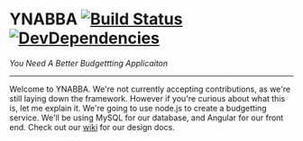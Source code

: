 # YNABBA [![Build Status](https://travis-ci.org/YUKV/YNABBA.svg?branch=master)](https://travis-ci.org/YUKV/YNABBA) [![DevDependencies](https://david-dm.org/YUKV/YNABBA.svg)](https://david-dm.org/YUKV/YNABBA)
_You Need A Better Budgettting Applicaiton_

-------------------------------------------------------------

Welcome to YNABBA. We're not currently accepting contributions, as we're still laying down the framework. However if you're curious about what this is, let me explain it. We're going to use node.js to create a budgetting service. We'll be using MySQL for our database, and Angular for our front end. Check out our [wiki](https://github.com/YUKV/YNABBA/wiki) for our design docs.
